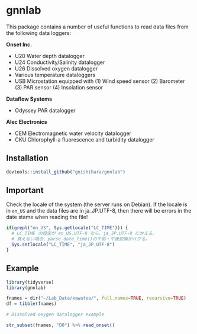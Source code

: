 # gnnlab

<!-- badges: start -->
<!-- badges: end -->

This package contains a number of useful functions to read data files from the following 
data loggers:

**Onset Inc.**

* U20 Water depth datalogger
* U24 Conductivity/Salinity datalogger
* U26 Dissolved oxygen datalogger
* Various temperature dataloggers
* USB Microstation equipped with 
    (1) Wind speed sensor
    (2) Barometer
    (3) PAR sensor
    (4) Insolation sensor

**Dataflow Systems**

* Odyssey PAR datalogger

**Alec Electronics**

* CEM Electromagnetic water velocity datalogger
* CKU Chlorophyll-a fluorescence and turbidity datalogger

## Installation

``` r
devtools::install_github("gnishihara/gnnlab")
```

## Important

Check the locale of the system (the server runs on Debian). 
If the locale is in `en_US` and the data files are in ja_JP.UTF-8,
then there will be errors in the date stame when reading the file!

``` r
if(grepl("en_US", Sys.getlocale("LC_TIME"))) { 
  # LC_TIME の設定が en_US.UTF-8 なら、ja_JP.UTF-8 にかえる。
  # 買えない場合、parse_date_time()の午前・午後変換がバグる。
  Sys.setlocale("LC_TIME", "ja_JP.UTF-8")
}
```

## Example

``` r
library(tidyverse)
library(gnnlab)

fnames = dir("~/Lab_Data/kawatea/", full.names=TRUE, recursive=TRUE)
df = tibble(fnames)

# Dissolved oxygen datalogger example

str_subset(fnames, "DO") %>% read_onset()
```

